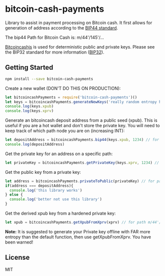 bitcoin-cash-payments
=================

Library to assist in payment processing on Bitcoin cash. It first allows for generation
of address according to the [BIP44 standard](https://github.com/bitcoin/bips/blob/master/bip-0044.mediawiki).

The bip44 Path for Bitcoin Cash is: m/44'/145'/...

[Bitcoincashjs](https://github.com/bitcoincashjs/bitcoincashjs) is used for  deterministic public and private keys.
Please see the BIP32 standard for more information ([BIP32](https://github.com/bitcoin/bips/blob/master/bip-0039.mediawiki)).

## Getting Started

```bash
npm install --save bitcoin-cash-payments
```

Create a new wallet (DON'T DO THIS ON PRODUCTION):
```js
let bitcoincashPayments = require('bitcoin-cash-payments')()
let keys = bitcoincashPayments.generateNewKeys('really random entropy here')
console.log(keys.xpub)
console.log(keys.xprv)
```

Generate an bitcoincash deposit address from a public seed (xpub).
This is useful if you are a hot wallet and don't store the private key. You will need
to keep track of which path node you are on (increasing INT):
```js
let depositAddress = bitcoincashPayments.bip44(keys.xpub, 1234) // for path m/44'/0'/0'/0/1234
console.log(depositAddress)
```

Get the private key for an address on a specific path:
```js
let privateKey = bitcoincashPayments.getPrivateKey(keys.xprv, 1234) // for path m/44'/0'/0'/0/1234
```

Get the public key from a private key:
```js
let address = bitcoincashPayments.privateToPublic(privateKey) // for path m/44'/0'/0'/0/1234
if(address === depositAddress){
  console.log('this library works')
} else {
  console.log('better not use this library')
}
```

Get the derived xpub key from a hardened private key:
```js
let xpub = bitcoincashPayments.getXpubFromXprv(xprv) // for path m/44'/0'/0'/0/1234
```





**Note:** It is suggested to generate your Private key offline with FAR more entropy than the default function, then use getXpubFromXprv.
You have been warned!

## License

MIT
